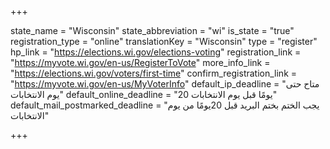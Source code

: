 +++

state_name = "Wisconsin"
state_abbreviation = "wi"
is_state = "true"
registration_type = "online"
translationKey = "Wisconsin"
type = "register"
hp_link = "https://elections.wi.gov/elections-voting"
registration_link = "https://myvote.wi.gov/en-us/RegisterToVote"
more_info_link = "https://elections.wi.gov/voters/first-time"
confirm_registration_link = "https://myvote.wi.gov/en-us/MyVoterInfo"
default_ip_deadline = "متاح حتى يوم الانتخابات"
default_online_deadline = "20 يومًا قبل يوم الانتخابات"
default_mail_postmarked_deadline = "يجب الختم بختم البريد قبل 20يومًا من يوم الانتخابات"

+++